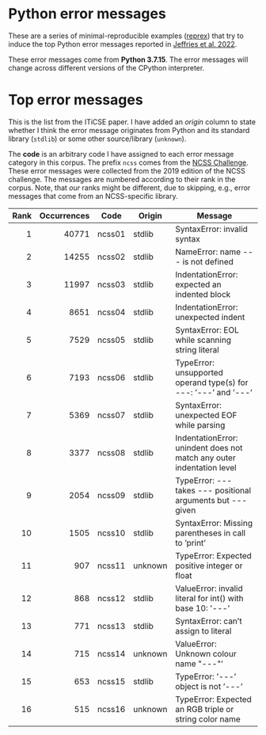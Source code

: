 # Python error messages

These are a series of minimal-reproducible examples ([reprex][]) that
try to induce the top Python error messages reported in
[Jeffries et al. 2022][].

These error messages come from **Python 3.7.15**. The error messages
will change across different versions of the CPython interpreter.

# Top error messages

This is the list from the ITiCSE paper. I have added an *origin* column
to state whether I think the error message originates from Python and
its standard library (`stdlib`) or some other source/library (`unknown`).

The **code** is an arbitrary code I have assigned to each error message
category in this corpus. The prefix `ncss` comes from the [NCSS
Challenge]. These error messages were collected from the 2019 edition of
the NCSS challenge. The messages are numbered according to their rank in
the corpus. Note, that _our_ ranks might be different, due to skipping,
e.g., error messages that come from an NCSS-specific library.


| Rank | Occurrences | Code   | Origin  | Message |
|-----:|------------:|--------|---------|---------|
|    1 |       40771 | ncss01 | stdlib  | SyntaxError: invalid syntax  |
|    2 |       14255 | ncss02 | stdlib  | NameError: name --- is not defined  |
|    3 |       11997 | ncss03 | stdlib  | IndentationError: expected an indented block  |
|    4 |        8651 | ncss04 | stdlib  | IndentationError: unexpected indent  |
|    5 |        7529 | ncss05 | stdlib  | SyntaxError: EOL while scanning string literal  |
|    6 |        7193 | ncss06 | stdlib  | TypeError: unsupported operand type(s) for ---: ’---’ and ’---’  |
|    7 |        5369 | ncss07 | stdlib  | SyntaxError: unexpected EOF while parsing  |
|    8 |        3377 | ncss08 | stdlib  | IndentationError: unindent does not match any outer indentation level  |
|    9 |        2054 | ncss09 | stdlib  | TypeError: --- takes --- positional arguments but --- given  |
|   10 |        1505 | ncss10 | stdlib  | SyntaxError: Missing parentheses in call to ’print’  |
|   11 |         907 | ncss11 | unknown | TypeError: Expected positive integer or float  |
|   12 |         868 | ncss12 | stdlib  | ValueError: invalid literal for int() with base 10: ’---’  |
|   13 |         771 | ncss13 | stdlib  | SyntaxError: can’t assign to literal  |
|   14 |         715 | ncss14 | unknown | ValueError: Unknown colour name "---"’  |
|   15 |         653 | ncss15 | stdlib  | TypeError: ’---’ object is not ’---’  |
|   16 |         515 | ncss16 | unknown | TypeError: Expected an RGB triple or string color name  |

[Jeffries et al. 2022]: https://dl.acm.org/doi/abs/10.1145/3502718.3524809
[NCSS Challenge]: https://grokacademy.org/challenge/
[reprex]: https://community.rstudio.com/t/faq-whats-a-reproducible-example-reprex-and-how-do-i-create-one/5219
